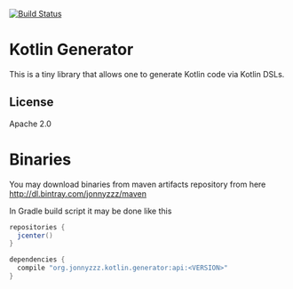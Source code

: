 [![Build Status](https://travis-ci.org/jonnyzzz/kotlin.generator.svg?branch=master)](https://travis-ci.org/jonnyzzz/kotlin.generator)

Kotlin Generator
================

This is a tiny library that allows one to generate
Kotlin code  via Kotlin DSLs.


License
-------

Apache 2.0


Binaries
========

You may download binaries from maven artifacts repository from here
http://dl.bintray.com/jonnyzzz/maven

In Gradle build script it may be done like this
```gradle
repositories {
  jcenter()
}

dependencies {
  compile "org.jonnyzzz.kotlin.generator:api:<VERSION>"
}
```

